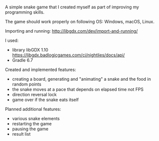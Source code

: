A simple snake game that I created myself as part of improving my programming skills.

The game should work properly on following OS: Windows, macOS, Linux.

Importing and running: http://libgdx.com/dev/import-and-running/

I used:
- library libGDX 1.10 https://libgdx.badlogicgames.com/ci/nightlies/docs/api/
- Gradle 6.7

Created and implemented features:

- creating a board, generating and "animating" a snake and the food in random points
- the snake moves at a pace that depends on elapsed time not FPS
- direction reversal lock
- game over if the snake eats itself

Planned additional features:

- various snake elements
- restarting the game
- pausing the game
- result list
